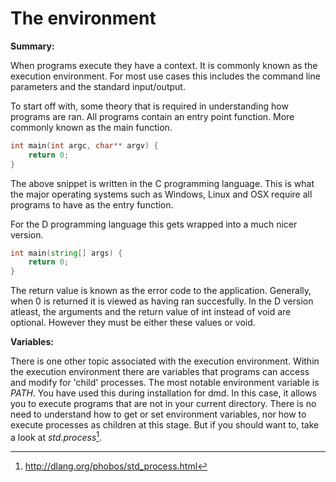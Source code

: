 # The environment
**Summary:**

When programs execute they have a context. It is commonly known as the execution environment. For most use cases this includes the command line parameters and the standard input/output.

To start off with, some theory that is required in understanding how programs are ran. All programs contain an entry point function. More commonly known as the main function. 

```c
int main(int argc, char** argv) {
	return 0;
}
```
The above snippet is written in the C programming language. This is what the major operating systems such as Windows, Linux and OSX require all programs to have as the entry function.

For the D programming language this gets wrapped into a much nicer version.

```D
int main(string[] args) {
	return 0;
}
```
The return value is known as the error code to the application. Generally, when 0 is returned it is viewed as having ran succesfully.
In the D version atleast, the arguments and the return value of int instead of void are optional. However they must be either these values or void.

**Variables:**

There is one other topic associated with the execution environment. Within the execution environment there are variables that programs can access and modify for 'child' processes. The most notable environment variable is *PATH*. You have used this during installation for dmd. In this case, it allows you to execute programs that are not in your current directory. There is no need to understand how to get or set environment variables, nor how to execute processes as children at this stage. But if you should want to, take a look at *std.process*[^StdProcessDocs].

[^StdProcessDocs]: http://dlang.org/phobos/std_process.html